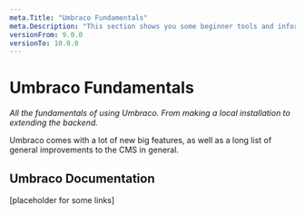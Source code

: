 ```yaml
---
meta.Title: "Umbraco Fundamentals"
meta.Description: "This section shows you some beginner tools and information to get your started with Umbraco 8. From making a local installation to extending the backoffice."
versionFrom: 9.0.0
versionTo: 10.0.0
---
```


# Umbraco Fundamentals

*All the fundamentals of using Umbraco. From making a local installation to extending the backend.*

Umbraco comes with a lot of new big features, as well as a long list of general improvements to the CMS in general.

## Umbraco Documentation

[placeholder for some links]
